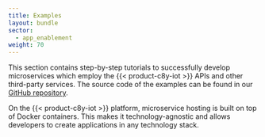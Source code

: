 ```yaml
---
title: Examples
layout: bundle
sector:
  - app_enablement
weight: 70
---
```


This section contains step-by-step tutorials to successfully develop microservices which employ the {{< product-c8y-iot >}} APIs and other third-party services. The source code of the examples can be found in our [GitHub repository](https://github.com/SoftwareAG/cumulocity-examples/tree/develop/microservices).

On the {{< product-c8y-iot >}} platform, microservice hosting is built on top of Docker containers. This makes it technology-agnostic and allows developers to create applications in any technology stack.
